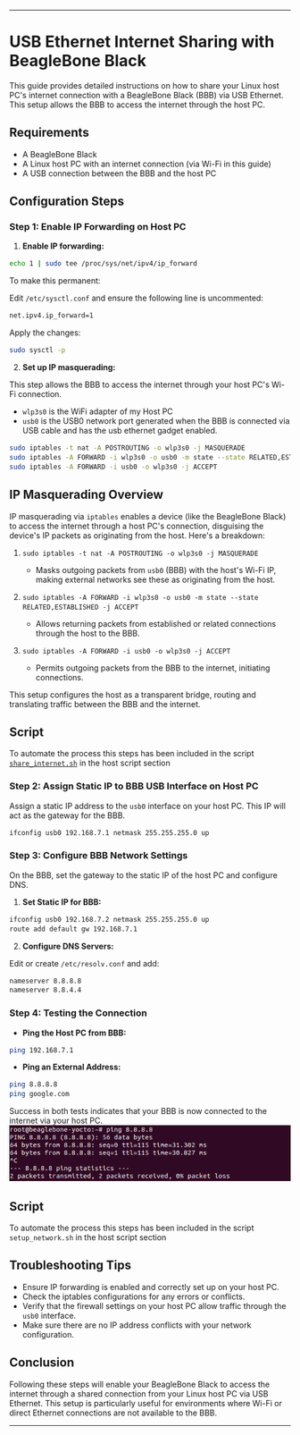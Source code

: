 
---

# USB Ethernet Internet Sharing with BeagleBone Black

This guide provides detailed instructions on how to share your Linux host PC's internet connection with a BeagleBone Black (BBB) via USB Ethernet. This setup allows the BBB to access the internet through the host PC.

## Requirements

- A BeagleBone Black
- A Linux host PC with an internet connection (via Wi-Fi in this guide)
- A USB connection between the BBB and the host PC

## Configuration Steps

### Step 1: Enable IP Forwarding on Host PC

1. **Enable IP forwarding:**

```bash
echo 1 | sudo tee /proc/sys/net/ipv4/ip_forward
```

To make this permanent:

Edit `/etc/sysctl.conf` and ensure the following line is uncommented:

```bash
net.ipv4.ip_forward=1
```

Apply the changes:

```bash
sudo sysctl -p
```

2. **Set up IP masquerading:**

This step allows the BBB to access the internet through your host PC's Wi-Fi connection.

- `wlp3s0` is the WiFi adapter of my Host PC 
- `usb0` is the USB0 network port generated when the BBB is connected via USB cable and has the usb ethernet gadget enabled. 

```bash
sudo iptables -t nat -A POSTROUTING -o wlp3s0 -j MASQUERADE
sudo iptables -A FORWARD -i wlp3s0 -o usb0 -m state --state RELATED,ESTABLISHED -j ACCEPT
sudo iptables -A FORWARD -i usb0 -o wlp3s0 -j ACCEPT
```

## IP Masquerading Overview

IP masquerading via `iptables` enables a device (like the BeagleBone Black) to access the internet through a host PC's connection, disguising the device's IP packets as originating from the host. Here's a breakdown:

1. `sudo iptables -t nat -A POSTROUTING -o wlp3s0 -j MASQUERADE`
   - Masks outgoing packets from `usb0` (BBB) with the host's Wi-Fi IP, making external networks see these as originating from the host.

2. `sudo iptables -A FORWARD -i wlp3s0 -o usb0 -m state --state RELATED,ESTABLISHED -j ACCEPT`
   - Allows returning packets from established or related connections through the host to the BBB.

3. `sudo iptables -A FORWARD -i usb0 -o wlp3s0 -j ACCEPT`
   - Permits outgoing packets from the BBB to the internet, initiating connections.

This setup configures the host as a transparent bridge, routing and translating traffic between the BBB and the internet.

## Script

To automate the process this steps has been included in the script [`share_internet.sh`](../scripts/host/share_internet.sh) in the host script section


### Step 2: Assign Static IP to BBB USB Interface on Host PC

Assign a static IP address to the `usb0` interface on your host PC. This IP will act as the gateway for the BBB.

```bash
ifconfig usb0 192.168.7.1 netmask 255.255.255.0 up
```

### Step 3: Configure BBB Network Settings

On the BBB, set the gateway to the static IP of the host PC and configure DNS.

1. **Set Static IP for BBB:**

```bash
ifconfig usb0 192.168.7.2 netmask 255.255.255.0 up
route add default gw 192.168.7.1
```

2. **Configure DNS Servers:**

Edit or create `/etc/resolv.conf` and add:

```bash
nameserver 8.8.8.8
nameserver 8.8.4.4
```

### Step 4: Testing the Connection

- **Ping the Host PC from BBB:**

```bash
ping 192.168.7.1
```

- **Ping an External Address:**

```bash
ping 8.8.8.8
ping google.com
```

Success in both tests indicates that your BBB is now connected to the internet via your host PC.
![alt text](img/ping.png)

## Script

To automate the process this steps has been included in the script `setup_network.sh` in the host script section

## Troubleshooting Tips

- Ensure IP forwarding is enabled and correctly set up on your host PC.
- Check the iptables configurations for any errors or conflicts.
- Verify that the firewall settings on your host PC allow traffic through the `usb0` interface.
- Make sure there are no IP address conflicts with your network configuration.

## Conclusion

Following these steps will enable your BeagleBone Black to access the internet through a shared connection from your Linux host PC via USB Ethernet. This setup is particularly useful for environments where Wi-Fi or direct Ethernet connections are not available to the BBB.

---